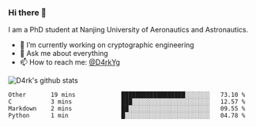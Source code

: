 ### Hi there 👋

I am a PhD student at Nanjing University of Aeronautics and Astronautics.

- 🔭 I’m currently working on cryptographic engineering
- 💬 Ask me about everything
- 📫 How to reach me: [@D4rkYg](https://twitter.com/D4rkYg)

![D4rk's github stats](https://github-readme-stats.vercel.app/api?username=dd4rk&show_icons=true&title_color=fff&icon_color=79ff97&text_color=9f9f9f&bg_color=151515)

<!--START_SECTION:waka-->
```text
Other       19 mins             ██████████████████░░░░░░░   73.10 % 
C           3 mins              ███░░░░░░░░░░░░░░░░░░░░░░   12.57 % 
Markdown    2 mins              ██░░░░░░░░░░░░░░░░░░░░░░░   09.55 % 
Python      1 min               █░░░░░░░░░░░░░░░░░░░░░░░░   04.78 %
```
<!--END_SECTION:waka-->
